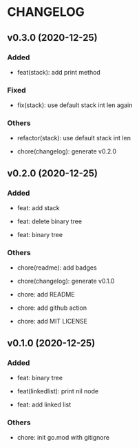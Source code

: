 # CHANGELOG

## v0.3.0 (2020-12-25)

### Added

- feat(stack): add print method

### Fixed

- fix(stack): use default stack int len again

### Others

- refactor(stack): use default stack int len

- chore(changelog): generate v0.2.0

## v0.2.0 (2020-12-25)

### Added

- feat: add stack

- feat: delete binary tree

- feat: binary tree

### Others

- chore(readme): add badges

- chore(changelog): generate v0.1.0

- chore: add README

- chore: add github action

- chore: add MIT LICENSE

## v0.1.0 (2020-12-25)

### Added

- feat: binary tree

- feat(linkedlist): print nil node

- feat: add linked list

### Others

- chore: init go.mod with gitignore